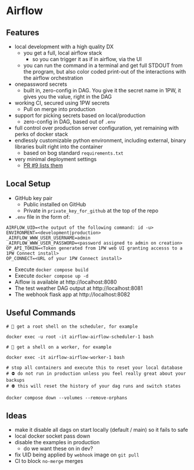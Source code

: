 # Airflow

## Features
* local development with a high quality DX
  * you get a full, local airflow stack
    * so you can trigger it as if in airflow, via the UI
  * you can run the command in a terminal and get full STDOUT from the program, but also color coded print-out of the interactions with the airflow orchestration
* onepassword secrets
  * built in, zero-config in DAG. You give it the secret name in 1PW, it gives you the value, right in the DAG
* working CI, secured using 1PW secrets
  * Pull on merge into production
* support for picking secrets based on local/production
  * zero-config in DAG, based out of `.env`
* full control over production server configuration, yet remaining with perks of docker stack
* endlessly customizable python environment, including external, binary libraries built right into the container
  * based on bog standard `requirements.txt`
* very minimal deployment settings
  * [PR #9 lists them](https://github.com/frankhereford/airflow/pull/9/files)

## Local Setup
* GitHub key pair
  * Public installed on GitHub
  * Private in `private_key_for_github` at the top of the repo
* `.env` file in the form of:
```
AIRFLOW_UID=<the output of the following command: id -u>
ENVIRONMENT=<development|production>
_AIRFLOW_WWW_USER_USERNAME=admin
_AIRFLOW_WWW_USER_PASSWORD=<password assigned to admin on creation>
OP_API_TOKEN=<Token generated from 1PW web UI granting accesss to a 1PW Connect install>
OP_CONNECT=<URL of your 1PW Connect install>
```
* Execute `docker compose build`
* Execute `docker compose up -d`
* Aiflow is available at http://localhost:8080
* The test weather DAG output at http://localhost:8081
* The webhook flask app at http://localhost:8082

## Useful Commands
```
# 🐚 get a root shell on the scheduler, for example

docker exec -u root -it airflow-airflow-scheduler-1 bash
```

```
# 🐚 get a shell on a worker, for example

docker exec -it airflow-airflow-worker-1 bash
```

```
# stop all containers and execute this to reset your local database
# ⛔️ do not run in production unless you feel really great about your backups
# ⛔️ this will reset the history of your dag runs and switch states

docker compose down --volumes --remove-orphans
```

## Ideas
* make it disable all dags on start locally (default / main) so it fails to safe
* local docker socket pass down
* disable the examples in production
  * do we want these on in dev?
* fix UID being applied by `webhook` image on `git pull`
* CI to block `no-merge` merges